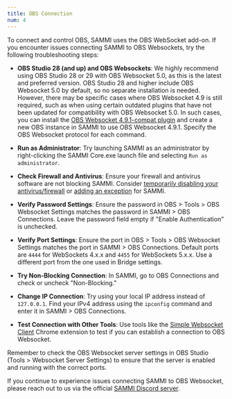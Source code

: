 ```yaml
---
title: OBS Connection
num: 4
---
```


To connect and control OBS, SAMMI uses the OBS WebSocket add-on. If you encounter issues connecting SAMMI to OBS Websockets, try the following troubleshooting steps:

- **OBS Studio 28 (and up) and OBS Websockets**: We highly recommend using OBS Studio 28 or 29 with OBS Websocket 5.0, as this is the latest and preferred version. OBS Studio 28 and higher include OBS Websocket 5.0 by default, so no separate installation is needed.  
However, there may be specific cases where OBS Websocket 4.9 is still required, such as when using certain outdated plugins that have not been updated for compatibility with OBS Websocket 5.0. In such cases, you can install the [OBS Websocket 4.9.1-compat plugin](https://github.com/obsproject/obs-websocket/releases) and create a new OBS instance in SAMMI to use OBS Websocket 4.9.1. Specify the OBS Websocket protocol for each command.

- **Run as Administrator**: Try launching SAMMI as an administrator by right-clicking the SAMMI Core.exe launch file and selecting `Run as administrator`.

- **Check Firewall and Antivirus**: Ensure your firewall and antivirus software are not blocking SAMMI. Consider [temporarily disabling your antivirus/firewall](https://support.microsoft.com/en-us/windows/turn-off-defender-antivirus-protection-in-windows-security-99e6004f-c54c-8509-773c-a4d776b77960) or [adding an exception](https://support.microsoft.com/en-us/windows/add-an-exclusion-to-windows-security-811816c0-4dfd-af4a-47e4-c301afe13b26) for SAMMI.

- **Verify Password Settings**: Ensure the password in OBS > Tools > OBS Websocket Settings matches the password in SAMMI > OBS Connections. Leave the password field empty if "Enable Authentication" is unchecked.

- **Verify Port Settings**: Ensure the port in OBS > Tools > OBS Websocket Settings matches the port in SAMMI > OBS Connections. Default ports are `4444` for WebSockets 4.x.x and `4455` for WebSockets 5.x.x. Use a different port from the one used in Bridge settings.

- **Try Non-Blocking Connection**: In SAMMI, go to OBS Connections and check or uncheck "Non-Blocking."

- **Change IP Connection**: Try using your local IP address instead of `127.0.0.1`. Find your IPv4 address using the `ipconfig` command and enter it in SAMMI > OBS Connections.

- **Test Connection with Other Tools**: Use tools like the [Simple Websocket Client](https://chrome.google.com/webstore/detail/simple-websocket-client/pfdhoblngboilpfeibdedpjgfnlcodoo) Chrome extension to test if you can establish a connection to OBS Websocket.

Remember to check the OBS Websocket server settings in OBS Studio (Tools > Websocket Server Settings) to ensure that the server is enabled and running with the correct ports.

If you continue to experience issues connecting SAMMI to OBS Websocket, please reach out to us via the official [SAMMI Discord server](https://discord.sammi.solutions).